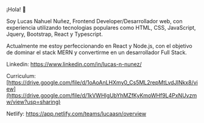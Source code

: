 ¡Hola! 👋

Soy Lucas Nahuel Nuñez, Frontend Developer/Desarrollador web, con experiencia utilizando tecnologias populares como HTML, CSS, JavaScript, Jquery, Bootstrap, React y Typescript.

Actualmente me estoy perfeccionando en React y Node.js, con el objetivo de dominar el stack MERN y convertirme en un desarrollador Full Stack. 

Linkedin: <a href="https://www.linkedin.com/in/lucas-n-nunez/" target="_blank">https://www.linkedin.com/in/lucas-n-nunez/</a>

Curriculum: <a href="[https://drive.google.com/file/d/1oAoAnLHXmy0_Cs5ML2repMtLvdJINkx8/view](https://drive.google.com/file/d/1kVWHIgUbYhMZfKyKmoWHf9L4PxNUvzmw/view?usp=sharing)" target="_blank">[https://drive.google.com/file/d/1oAoAnLHXmy0_Cs5ML2repMtLvdJINkx8/view](https://drive.google.com/file/d/1kVWHIgUbYhMZfKyKmoWHf9L4PxNUvzmw/view?usp=sharing)</a>

Netlify: <a href="https://app.netlify.com/teams/lucaasn/overview" target="_blank">https://app.netlify.com/teams/lucaasn/overview</a>



